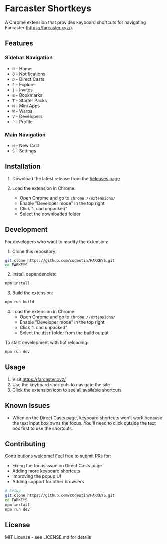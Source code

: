 # Farcaster Shortkeys

A Chrome extension that provides keyboard shortcuts for navigating Farcaster (https://farcaster.xyz/).

## Features

### Sidebar Navigation
- `H` - Home
- `O` - Notifications
- `D` - Direct Casts
- `E` - Explore
- `I` - Invites
- `B` - Bookmarks
- `T` - Starter Packs
- `M` - Mini Apps
- `W` - Warps
- `V` - Developers
- `P` - Profile

### Main Navigation
- `N` - New Cast
- `S` - Settings

## Installation

1. Download the latest release from the [Releases page](https://github.com/codestin/FARKEYS/releases)

2. Load the extension in Chrome:
   - Open Chrome and go to `chrome://extensions/`
   - Enable "Developer mode" in the top right
   - Click "Load unpacked"
   - Select the downloaded folder

## Development

For developers who want to modify the extension:

1. Clone this repository:
```bash
git clone https://github.com/codestin/FARKEYS.git
cd FARKEYS
```

2. Install dependencies:
```bash
npm install
```

3. Build the extension:
```bash
npm run build
```

4. Load the extension in Chrome:
   - Open Chrome and go to `chrome://extensions/`
   - Enable "Developer mode" in the top right
   - Click "Load unpacked"
   - Select the `dist` folder from the build output

To start development with hot reloading:
```bash
npm run dev
```

## Usage

1. Visit https://farcaster.xyz/
2. Use the keyboard shortcuts to navigate the site
3. Click the extension icon to see all available shortcuts

## Known Issues

- When on the Direct Casts page, keyboard shortcuts won't work because the text input box owns the focus. You'll need to click outside the text box first to use the shortcuts.

## Contributing

Contributions welcome! Feel free to submit PRs for:
- Fixing the focus issue on Direct Casts page
- Adding more keyboard shortcuts
- Improving the popup UI
- Adding support for other browsers

```bash
# Setup
git clone https://github.com/codestin/FARKEYS.git
cd FARKEYS
npm install
npm run dev
```

## License

MIT License - see LICENSE.md for details
